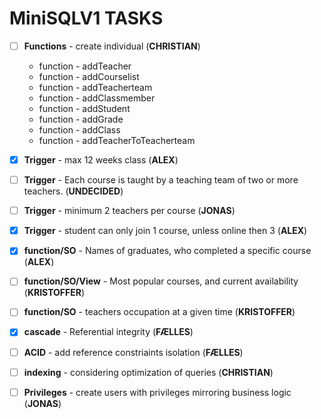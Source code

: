 # MiniSQLV1 TASKS

- [ ] **Functions** - create individual (**CHRISTIAN**)
	* function - addTeacher 
	* function - addCourselist
	* function - addTeacherteam
	* function - addClassmember
	* function - addStudent
	* function - addGrade
	* function - addClass
	* function - addTeacherToTeacherteam

- [x] **Trigger** - max 12 weeks class (**ALEX**)
- [ ] **Trigger** - Each course is taught by a teaching team of two or more teachers. (**UNDECIDED**) 
- [ ] **Trigger** - minimum 2 teachers per course  (**JONAS**)
- [x] **Trigger** - student can only join 1 course, unless online then 3 (**ALEX**)
- [x] **function/SO** - Names of graduates, who completed a specific course (**ALEX**)
- [ ] **function/SO/View** - Most popular courses, and current availability (**KRISTOFFER**)
- [ ] **function/SO** - teachers occupation at a given time (**KRISTOFFER**)

- [x] **cascade** - Referential integrity (**FÆLLES**)
- [ ] **ACID** - add reference constriaints isolation (**FÆLLES**)
- [ ] **indexing** - considering optimization of queries (**CHRISTIAN**)
- [ ] **Privileges** - create users with privileges mirroring business logic (**JONAS**)
